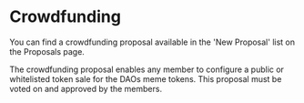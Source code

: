 # Crowdfunding

You can find a crowdfunding proposal available in the 'New Proposal' list on the Proposals page.

The crowdfunding proposal enables any member to configure a public or whitelisted token sale for the DAOs meme tokens. This proposal must be voted on and approved by the members.
